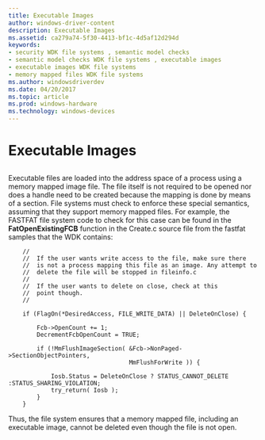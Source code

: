```yaml
---
title: Executable Images
author: windows-driver-content
description: Executable Images
ms.assetid: ca279a74-5f30-4413-bf1c-4d5af12d294d
keywords:
- security WDK file systems , semantic model checks
- semantic model checks WDK file systems , executable images
- executable images WDK file systems
- memory mapped files WDK file systems
ms.author: windowsdriverdev
ms.date: 04/20/2017
ms.topic: article
ms.prod: windows-hardware
ms.technology: windows-devices
---
```


# Executable Images


## <span id="ddk_executable_images_if"></span><span id="DDK_EXECUTABLE_IMAGES_IF"></span>


Executable files are loaded into the address space of a process using a memory mapped image file. The file itself is not required to be opened nor does a handle need to be created because the mapping is done by means of a section. File systems must check to enforce these special semantics, assuming that they support memory mapped files. For example, the FASTFAT file system code to check for this case can be found in the **FatOpenExistingFCB** function in the Create.c source file from the fastfat samples that the WDK contains:

```
    //
    //  If the user wants write access to the file, make sure there
    //  is not a process mapping this file as an image. Any attempt to
    //  delete the file will be stopped in fileinfo.c
    //
    //  If the user wants to delete on close, check at this
    //  point though.
    //

    if (FlagOn(*DesiredAccess, FILE_WRITE_DATA) || DeleteOnClose) {

        Fcb->OpenCount += 1;
        DecrementFcbOpenCount = TRUE;

        if (!MmFlushImageSection( &Fcb->NonPaged->SectionObjectPointers,
                                  MmFlushForWrite )) {

            Iosb.Status = DeleteOnClose ? STATUS_CANNOT_DELETE :STATUS_SHARING_VIOLATION;
            try_return( Iosb );
        }
    }
```

Thus, the file system ensures that a memory mapped file, including an executable image, cannot be deleted even though the file is not open.

 

 





